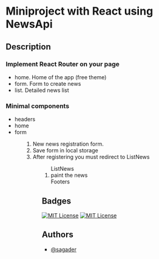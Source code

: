<h1>Miniproject with React using NewsApi</h1>
<h2>Description</h2>

<h3>Implement React Router on your page</h3>
 <ul> <li>home. Home of the app (free theme)</li>
  <li>form. Form to create news</li>
   <li>list. Detailed news list</li></ul>

  <h3>Minimal components</h3>
<ul><li>headers</li>
  <li>home</li>
  <li>form</li><ul>

  <ol><li>New news registration form.</li>
  <li>Save form in local storage</li>
  <li>After registering you must redirect to ListNews</li><ol>
    <ol>ListNews
      <li>paint the news</li>
      Footers</ol>

## Badges



[![MIT License](https://img.shields.io/badge/React-JS-green.svg)](https://legacy.reactjs.org/docs/getting-started.html)
[![MIT License](https://img.shields.io/badge/SASS-pink.svg)](https://sass-lang.com//)

    
 
## Authors

- [@sagader](https://github.com/maryrrr?tab=repositories)
